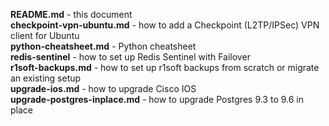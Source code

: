 **README.md** - this document  
**checkpoint-vpn-ubuntu.md** - how to add a Checkpoint (L2TP/IPSec) VPN client for Ubuntu  
**python-cheatsheet.md** - Python cheatsheet  
**redis-sentinel** - how to set up Redis Sentinel with Failover  
**r1soft-backups.md** - how to set up r1soft backups from scratch or migrate an existing setup  
**upgrade-ios.md** - how to upgrade Cisco IOS  
**upgrade-postgres-inplace.md** - how to upgrade Postgres 9.3 to 9.6 in place
